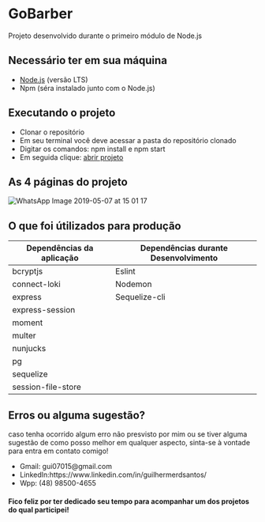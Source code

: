 # GoBarber
Projeto desenvolvido durante o primeiro módulo de Node.js

## Necessário ter em sua máquina
<ul>
  <li><a href="https://nodejs.org/en/">Node.js</a> (versão LTS)</li>
  <li>Npm (séra instalado junto com o Node.js)</li>
</ul>

## Executando o projeto
<ul>
 <li>Clonar o repositório</li>
 <li>Em seu terminal você deve acessar a pasta do repositório clonado</li>
 <li>Digitar os comandos: npm install e npm start</li>
 <li>Em seguida clique: <a href="https://localhost:3000/">abrir projeto</a></li>
</ul>

## As 4 páginas do projeto
![WhatsApp Image 2019-05-07 at 15 01 17](https://user-images.githubusercontent.com/37129994/57569937-c2339e80-73d2-11e9-9622-c2894a952158.jpeg)

## O que foi útilizados para produção
|Dependências da aplicação          | Dependências durante Desenvolvimento|
|-----------------------------------|-------------------------------------|
|bcryptjs                           |Eslint                               |
|connect-loki                       |Nodemon                              |
|express                            |Sequelize-cli                        |
|express-session                    |                                     |
|moment                             |                                     |
|multer                             |                                     |
|nunjucks                           |                                     |
|pg                                 |                                     |
|sequelize                          |                                     |
|session-file-store                 |                                     |

## Erros ou alguma sugestão?
caso tenha ocorrido algum erro não presvisto por mim ou se tiver alguma sugestão de como posso melhor em qualquer aspecto,
sinta-se à vontade para entra em contato comigo!
<ul>
  <li>Gmail: gui07015@gmail.com</li>
  <li>LinkedIn:https://www.linkedin.com/in/guilhermerdsantos/</li>
  <li>Wpp: (48) 98500-4655</li>
</ul>

<h4> Fico feliz por ter dedicado seu tempo para acompanhar um dos projetos do qual participei! </h4>
